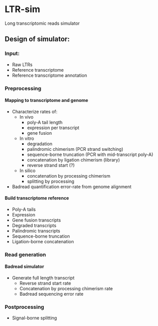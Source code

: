 # LTR-sim
Long transcriptomic reads simulator

## Design of simulator:

### Input:

- Raw LTRs
- Reference transcriptome
- Reference transcriptome annotation

### Preprocessing

#### Mapping to transcriptome and genome

- Characterize rates of:
  - In vivo
    - poly-A tail length
    - expression per transcript
    - gene fusion
  - In vitro
    - degradation
    - palindromic chimerism (PCR strand switching)
    - sequence-borne truncation (PCR with mid-transcript poly-A)
    - concatenation by ligation chimerism (library)
    - reverse strand start (?)
  - In silico
    - concatenation by processing chimerism
    - splitting by processing
- Badread quantification error-rate from genome alignment

#### Build transcriptome reference

- Poly-A tails
- Expression
- Gene fusion transcripts
- Degraded transcripts
- Palindromic transcripts
- Sequence-borne truncation
- Ligation-borne concatenation

### Read generation

#### Badread simulator

- Generate full length transcript 
  - Reverse strand start rate
  - Concatenation by processing chimerism rate
  - Badread sequencing error rate

### Postprocessing

- Signal-borne splitting

